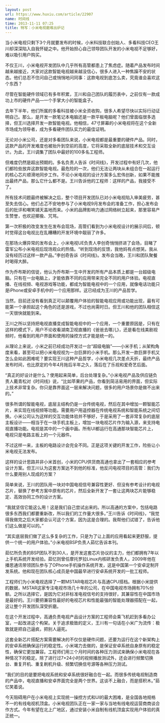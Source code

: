 ```yaml
---
layout: post
url: https://www.huxiu.com/article/22907
name: 时间线
time: 2013-11-11 07:25
title: 特写：小米电视磨难出炉记
---
```

当小米电视只剩下3个月就要发布的时候，小米科技联合创始人、多看科技CEO王川却深深陷入自我怀疑之中。他开始担心自己领导团队开发的小米电视不足够好，难以吸引用户购买。

不仅王川，小米电视开发团队中几乎所有高管都患上了焦虑症。随着产品发布时间越来越接近，大家对这款智能电视越来越没信心，很多人进入一种焦躁不安的状态。他们总忍不住问自己或悄悄地问同事：这款电视到底怎么卖，究竟谁会喜欢这个东西？

尽管在智能硬件领域已有多年积累，王川和自己团队的履历表中，之前仅有一款成功上市的硬件产品—一个手掌大小的智能盒子。

去年下半年，他们所属的多看科技被小米全资收购，很多人希望尽快以实际行动证明自己。那么，是开发一款笔记本电脑还是一款平板电脑呢？他们曾面临很多选择，但王川选择开发一款智能电视。他相信，47寸屏幕的小米电视将在这个全新市场成为领导者，成为多看硬件团队实力的最佳证明。

无论对小米公司，还是对多看团队来说，小米电视都是最重要的硬件产品。同时，这款产品的开发难度也被抬升到空前的高度，它将采取全新的底层技术和交互设计。为此，王川调集了团队中最好的100多名工程师。

但难度仍然是超出预期的。多名负责人告诉《时间线》，开发过程中有好几次，他们都险些放弃这款智能电视。最危险的一次，他们无法让两块从未组合在一起运行的核心芯片顺滑地同步工作。不论小米电视的设计方案多么宏伟创新，如果不能推出最终产品，那么它什么都不是。王川告诉他的工程师：这样的产品，我接受不了。

所有技术问题最终被解决之后，整个项目开发团队已对小米电视陷入审美疲劳，甚至失去信心。他们忐忑不安地参与了小米电视9月发布会的准备工作，担心发布会后的批评和嘲笑铺天盖地而来。小米的品牌影响力通过网络树立起来，那里容易产生赞誉，也欢迎揶揄、咒骂。

第一次积极的改变发生在发布会现场，高管们看到为小米电视设计的展示间后，顿时觉得这台电视比在乱糟糟的开发环境中靓丽了许多。

在那场火爆异常的发布会上，小米电视UE负责人李创奇悄悄挤进了会场，目睹了雷军公布小米电视后现场观众的热情。“听到现场的反馈，我他妈有点想哭。我从没有经历过这样一款产品。”李创奇告诉《时间线》。发布会当晚，王川和团队聚餐时喝得大醉。

作为乔布斯的信徒，他认为乔布斯一生中开发的所有产品本质上都是一台超级电脑。只有在一台电脑上，才能依靠不同的应用带来完全不同的用户体验。电视直播、在线视频、电视游戏等功能，都成为智能电视中的一个应用，就像电话功能只是iPhone或安卓手机中的一个应用那样。这已经成为王川的产品哲学。

当然，目前还没有看到真正可以颠覆用户体验的智能电视应用或功能出现，最有可能第一个承担起这个角色的还是游戏，不过也尚需时日。但王川和他的团队相信这一天很快就能到来。

王川之所以坚持把电视直播变成智能电视中的一个应用，一个重要原因是，只有在这样的模式下，用户不论收看湖南卫视直播的《爸爸去哪儿》，还是看在线美剧视频时，他看到的用户界面和使用的操控方式才能是统一的。

从理论上来说，小米之前已经成功开发过一台“超级电脑”——小米手机；从架构角度来看，甚至可以把小米电视视为一台巨屏的小米手机。那么开发一款巨屏手机又怎么会如此困难呢？要实现王川这种产品哲学，小米电视几次差点夭折，最终产品发布时间，也比原定的今年4月拖后半年之久，落后在了乐视和爱奇艺后面。

“真正的好设计是什么？使用起来简单，后台处理复杂。”小米电视产品及供应链负责人戴青松对《时间线》说，“比如苹果的产品，你看到简洁易用的界面，但实际上技术非常复杂。你只是靠界面这一层来解决问题，很多的用户场景你是做不出来的。”

很多所谓的智能电视，底层主结构仍是一台传统电视，然后在其中增加一颗智能芯片，来实现在线视频等功能。需要用户用遥控器在传统电视系统和智能系统之间切换。小米公司认为这样的交互功能体验并不够好，于是采用了一套非常复杂的底层主板设计——相当于在一块手机主板上，增加一块电视芯片作为输入源，来支持电视直播功能。电视是其中的一个画中画。所有UI都运行在高通那块智能芯片上，电视只是电路主板上的一个元器件。

不过这样一来，主板的电路设计会完全不同。正是这项关键的开发工作，险些让小米电视无法发布。

这样的设计思路并非小米首创，小米的CPU供货商高通也拿出了一套相应的参考设计方案。但王川认为这套方案达不到他的标准，他反问电视项目的高管：我们为什么要用别人现成的方案？

简单来说，王川的团队用一块对中国电视信号兼容性更好、但没有参考设计的电视芯片，替换了参考方案中原有的芯片，然后全新开发了一套让这两块芯片能够稳定、高效协同工作的设计方案。

“我就坚信它能这么用！这是我们自己尝试出来的。所以高通的方案中，包括电路很多东西我们都要重新改，所以我们的工作量大很多。”王川告诉《时间线》，“我觉得我做完之后大家都会认可这个方案，因为这是合理的。我帮他们试错了，告诉他们这么做是可以的。”

“其实底层我们做了这么多复杂的工作，只是为了让上面的应用看起来更舒服，提供一个统一的用户体验。”小米电视BSP负责人茹忆告诉本刊。

茹忆所负责的BSP团队不到30人，是开发这套芯片协议的主力，他们都拥有7年以上手机系统开发经验。茹忆则曾任摩托罗拉Linux内核研发负责人，2009年他在播思通讯带领团队参与了OPhone手机操作系统开发，这是中国第一个安卓定制开发系统。他和现在团队核心成员是中国最早进行安卓系统开发的一批工程师。

工程师们为小米电视选择了一颗MSTAR电视芯片与高通CPU搭档。根据小米提供的数据，MSTAR这家专注电视市场几十年的公司，在中国电视市场拥有70%份额。之所以选择它，是因为它对非标准电视信号的支持很好，其兼容性在中国市场是最好的。王川要把兼容性最好的电视芯片和性能最强的智能处理器搭配在一起，这让整个开发团队深受折磨。

在这个开发过程中，高通负责电视产品设计方案的工程师会乘飞机赶到多看办公室，一起改进这个构架。关于追求极致的定义，王川有一句话在小米广为流传：极致就是把自己逼疯，把别人逼死。

这套全新芯片搭配方案需要解决的不仅仅是硬件问题，还要为运行在这个新架构上的安卓系统确保运行的稳定性。小米竭力去做的，是保证安卓系统自身原有的稳定性，确保它更加兼容。工程师们用三个月时间的各种压力测试来确保小米电视在各种情况下的稳定。除了进行过7×24小时的视频播放测试外，还会进行频繁切换台、重复开机、重复刷机升级、频繁切换信号源等各种压力测试。

“我们的目的是要把电视系统和安卓系统很好融合在一起。而很多传统电视制造商的产品中，电视直播和安卓界面完全是两个世界。这谈不上融合，而是搭积木。”茹忆笑着说。

今天阻碍用户在小米电视上实现统一操控方式和UI的最大困难，是全国各地规格不一的有线电视机顶盒。小米电视团队正在一家一家与当地有线电视运营商商谈合作方式。今年有望在北上广地区，通过安装小米自制有线机顶盒实现用户体验的真正统一。

